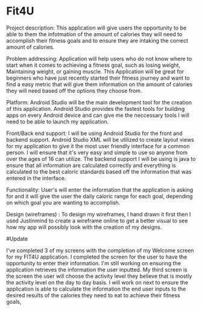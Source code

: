 # Fit4U
Project description: This application will give users the opportunity to be able to them the infotmation of the amount of calories they will need to accomplish their fitness goals and to ensure they are intaking the correct amount of calories.

Problem addressing: Application will help users who do not know where to start when it comes to achieving a fitness goal, such as losing weight, Maintaining weight, or gaining muscle. This Application will be great for beginners who have just recently started their fitness journey and want to find a easy metric that will give them information on the amount of calories they will need based off the options they choose from.

Platform: Android Studio will be the main development tool for the creation of this application. Android Studio provides the fastest tools for building apps on every Android device and can give me the neccessary tools I will need to be able to launch my application.

Front/Back end support: I will be using Android Studio for the front and backend support. Android Studio XML will be utilized to create layout views for my application to give it the most user friendly interface for a common person. I will ensure that it's very easy and simple to use so anyone from over the ages of 16 can utilize. The backend support I will be using is java to ensure that all information are calculated correctly and everything is calculated to the best caloric standards based off the information that was entered in the interface.

Functionality: User's will enter the information that the application is asking for and it will give the user the daily caloric range for each goal, depending on which goal you are wanting to accomplish.

Design (wireframes) : To design my wireframes, I hand drawn it first then I used Justinmind to create a wireframe online to get a better visual to see how my app will possibly look with the creation of my designs.

#Update

I've completed 3 of my screens with the completion of my Welcome screen for my FIT4U application. I completed the screen for the user to have the opportunity to enter their information. I'm still working on ensuring the application retrieves the information the user inputted. My third screen is the screen the user will choose the activity level they believe that is mostly the activity level on the day to day basis. I will work on next to ensure the application is able to calculate the information the end user inputs to the desired results of the calories they need to eat to achieve their fitness goals,
